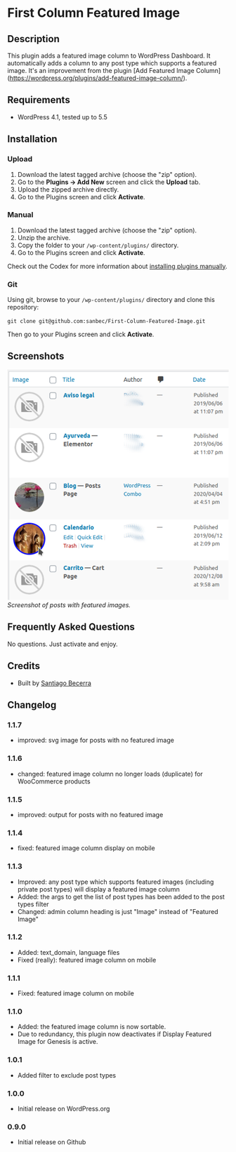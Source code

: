 # First Column Featured Image

## Description

This plugin adds a featured image column to WordPress Dashboard. It automatically adds a column to any post type which supports a featured image. It's an improvement from the plugin [Add Featured Image Column] (https://wordpress.org/plugins/add-featured-image-column/).


## Requirements
* WordPress 4.1, tested up to 5.5

## Installation

### Upload

1. Download the latest tagged archive (choose the "zip" option).
2. Go to the __Plugins -> Add New__ screen and click the __Upload__ tab.
3. Upload the zipped archive directly.
4. Go to the Plugins screen and click __Activate__.

### Manual

1. Download the latest tagged archive (choose the "zip" option).
2. Unzip the archive.
3. Copy the folder to your `/wp-content/plugins/` directory.
4. Go to the Plugins screen and click __Activate__.

Check out the Codex for more information about [installing plugins manually](http://codex.wordpress.org/Managing_Plugins#Manual_Plugin_Installation).

### Git

Using git, browse to your `/wp-content/plugins/` directory and clone this repository:

`git clone git@github.com:sanbec/First-Column-Featured-Image.git`

Then go to your Plugins screen and click __Activate__.

## Screenshots

![Screenshot of posts in the admin](https://github.com/sanbec/First-Column-Featured-Image/blob/master/assets/screenshot-1.png)  
_Screenshot of posts with featured images._

## Frequently Asked Questions

No questions. Just activate and enjoy.

## Credits

* Built by [Santiago Becerra](https://wpcombo.com/)

## Changelog
### 1.1.7
* improved: svg image for posts with no featured image

### 1.1.6
* changed: featured image column no longer loads (duplicate) for WooCommerce products

### 1.1.5
* improved: output for posts with no featured image

### 1.1.4
* fixed: featured image column display on mobile

### 1.1.3
* Improved: any post type which supports featured images (including private post types) will display a featured image column
* Added: the args to get the list of post types has been added to the post types filter
* Changed: admin column heading is just "Image" instead of "Featured Image"

### 1.1.2
* Added: text_domain, language files
* Fixed (really): featured image column on mobile

### 1.1.1
* Fixed: featured image column on mobile

### 1.1.0
* Added: the featured image column is now sortable.
* Due to redundancy, this plugin now deactivates if Display Featured Image for Genesis is active.

### 1.0.1
* Added filter to exclude post types

### 1.0.0
* Initial release on WordPress.org

### 0.9.0
* Initial release on Github
